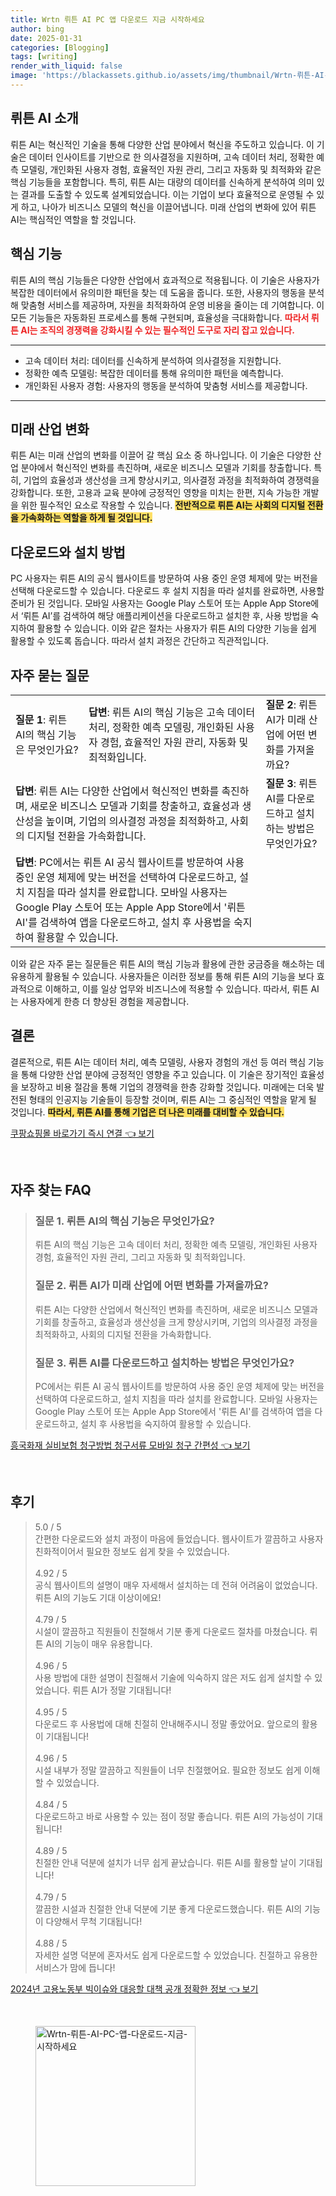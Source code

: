 ```yaml
---
title: Wrtn 뤼튼 AI PC 앱 다운로드 지금 시작하세요
author: bing
date: 2025-01-31
categories: [Blogging]
tags: [writing]
render_with_liquid: false
image: 'https://blackassets.github.io/assets/img/thumbnail/Wrtn-뤼튼-AI-PC-앱-다운로드-지금-시작하세요.webp'
---
```



<h2 id='뤼튼 AI 소개'>뤼튼 AI 소개</h2>

<p>뤼튼 AI는 혁신적인 기술을 통해 다양한 산업 분야에서 혁신을 주도하고 있습니다. 이 기술은 데이터 인사이트를 기반으로 한 의사결정을 지원하며, 고속 데이터 처리, 정확한 예측 모델링, 개인화된 사용자 경험, 효율적인 자원 관리, 그리고 자동화 및 최적화와 같은 핵심 기능들을 포함합니다. 특히, 뤼튼 AI는 대량의 데이터를 신속하게 분석하여 의미 있는 결과를 도출할 수 있도록 설계되었습니다. 이는 기업이 보다 효율적으로 운영될 수 있게 하고, 나아가 비즈니스 모델의 혁신을 이끌어냅니다. 미래 산업의 변화에 있어 뤼튼 AI는 핵심적인 역할을 할 것입니다.</p>

<h2 id='핵심 기능'>핵심 기능</h2>

<p>뤼튼 AI의 핵심 기능들은 다양한 산업에서 효과적으로 적용됩니다. 이 기술은 사용자가 복잡한 데이터에서 유의미한 패턴을 찾는 데 도움을 줍니다. 또한, 사용자의 행동을 분석해 맞춤형 서비스를 제공하며, 자원을 최적화하여 운영 비용을 줄이는 데 기여합니다. 이 모든 기능들은 자동화된 프로세스를 통해 구현되며, 효율성을 극대화합니다. <b><span style="color: #ee2323;">따라서 뤼튼 AI는 조직의 경쟁력을 강화시킬 수 있는 필수적인 도구로 자리 잡고 있습니다.</span></b></p>

<hr />

<ul>
    <li>고속 데이터 처리: 데이터를 신속하게 분석하여 의사결정을 지원합니다.</li>
    <li>정확한 예측 모델링: 복잡한 데이터를 통해 유의미한 패턴을 예측합니다.</li>
    <li>개인화된 사용자 경험: 사용자의 행동을 분석하여 맞춤형 서비스를 제공합니다.</li>
</ul>

<hr />

<h2 id='미래 산업 변화'>미래 산업 변화</h2>

<p>뤼튼 AI는 미래 산업의 변화를 이끌어 갈 핵심 요소 중 하나입니다. 이 기술은 다양한 산업 분야에서 혁신적인 변화를 촉진하며, 새로운 비즈니스 모델과 기회를 창출합니다. 특히, 기업의 효율성과 생산성을 크게 향상시키고, 의사결정 과정을 최적화하여 경쟁력을 강화합니다. 또한, 고용과 교육 분야에 긍정적인 영향을 미치는 한편, 지속 가능한 개발을 위한 필수적인 요소로 작용할 수 있습니다. <b><span style="background-color: #ffe066;">전반적으로 뤼튼 AI는 사회의 디지털 전환을 가속화하는 역할을 하게 될 것입니다.</span></b></p>

<h2 id='다운로드와 설치 방법'>다운로드와 설치 방법</h2>

<p>PC 사용자는 뤼튼 AI의 공식 웹사이트를 방문하여 사용 중인 운영 체제에 맞는 버전을 선택해 다운로드할 수 있습니다. 다운로드 후 설치 지침을 따라 설치를 완료하면, 사용할 준비가 된 것입니다. 모바일 사용자는 Google Play 스토어 또는 Apple App Store에서 ‘뤼튼 AI’를 검색하여 해당 애플리케이션을 다운로드하고 설치한 후, 사용 방법을 숙지하여 활용할 수 있습니다. 이와 같은 절차는 사용자가 뤼튼 AI의 다양한 기능을 쉽게 활용할 수 있도록 돕습니다. 따라서 설치 과정은 간단하고 직관적입니다.</p>

<h2 id='자주 묻는 질문'>자주 묻는 질문</h2>


<table>
    <tr>
        <td><b>질문 1</b>: 뤼튼 AI의 핵심 기능은 무엇인가요?</td>
        <td><b>답변</b>: 뤼튼 AI의 핵심 기능은 고속 데이터 처리, 정확한 예측 모델링, 개인화된 사용자 경험, 효율적인 자원 관리, 자동화 및 최적화입니다.</td>
        <td><b>질문 2</b>: 뤼튼 AI가 미래 산업에 어떤 변화를 가져올까요?</td>
    </tr>
    <tr>
        <td colspan="2"><b>답변</b>: 뤼튼 AI는 다양한 산업에서 혁신적인 변화를 촉진하며, 새로운 비즈니스 모델과 기회를 창출하고, 효율성과 생산성을 높이며, 기업의 의사결정 과정을 최적화하고, 사회의 디지털 전환을 가속화합니다.</td>
        <td><b>질문 3</b>: 뤼튼 AI를 다운로드하고 설치하는 방법은 무엇인가요?</td>
    </tr>
    <tr>
        <td colspan="2"><b>답변</b>: PC에서는 뤼튼 AI 공식 웹사이트를 방문하여 사용 중인 운영 체제에 맞는 버전을 선택하여 다운로드하고, 설치 지침을 따라 설치를 완료합니다. 모바일 사용자는 Google Play 스토어 또는 Apple App Store에서 '뤼튼 AI'를 검색하여 앱을 다운로드하고, 설치 후 사용법을 숙지하여 활용할 수 있습니다.</td>
        <td></td>
    </tr>
</table>

<p>이와 같은 자주 묻는 질문들은 뤼튼 AI의 핵심 기능과 활용에 관한 궁금증을 해소하는 데 유용하게 활용될 수 있습니다. 사용자들은 이러한 정보를 통해 뤼튼 AI의 기능을 보다 효과적으로 이해하고, 이를 일상 업무와 비즈니스에 적용할 수 있습니다. 따라서, 뤼튼 AI는 사용자에게 한층 더 향상된 경험을 제공합니다.</p>

<h2 id='결론'>결론</h2>

<p>결론적으로, 뤼튼 AI는 데이터 처리, 예측 모델링, 사용자 경험의 개선 등 여러 핵심 기능을 통해 다양한 산업 분야에 긍정적인 영향을 주고 있습니다. 이 기술은 장기적인 효율성을 보장하고 비용 절감을 통해 기업의 경쟁력을 한층 강화할 것입니다. 미래에는 더욱 발전된 형태의 인공지능 기술들이 등장할 것이며, 뤼튼 AI는 그 중심적인 역할을 맡게 될 것입니다. <b><span style="background-color: #ffe066;">따라서, 뤼튼 AI를 통해 기업은 더 나은 미래를 대비할 수 있습니다.</span></b></p>


<p><a class="click-button" title="쿠팡쇼핑몰 바로가기 즉시 연결" href="https://blackassets.github.io/posts/%EC%BF%A0%ED%8C%A1%EC%87%BC%ED%95%91%EB%AA%B0-%EB%B0%94%EB%A1%9C%EA%B0%80%EA%B8%B0-%EC%A6%89%EC%8B%9C-%EC%97%B0%EA%B2%B0/" rel="dofollow">쿠팡쇼핑몰 바로가기 즉시 연결 👈 보기</a></p><br>
<h2 id='자주_찾는_FAQ'>자주 찾는 FAQ</h2>
<div itemscope="" itemtype="https://schema.org/FAQPage"> 
<blockquote> 
<div itemscope="" itemprop="mainEntity" itemtype="https://schema.org/Question"> 
<h3 itemprop="name">질문 1. 뤼튼 AI의 핵심 기능은 무엇인가요?</h3> 
<div itemscope="" itemprop="acceptedAnswer" itemtype="https://schema.org/Answer"> 
<span itemprop="text"> 
<p>뤼튼 AI의 핵심 기능은 고속 데이터 처리, 정확한 예측 모델링, 개인화된 사용자 경험, 효율적인 자원 관리, 그리고 자동화 및 최적화입니다.</p> 
</span> 
</div> 
</div> 
<div itemscope="" itemprop="mainEntity" itemtype="https://schema.org/Question"> 
<h3 itemprop="name">질문 2. 뤼튼 AI가 미래 산업에 어떤 변화를 가져올까요?</h3> 
<div itemscope="" itemprop="acceptedAnswer" itemtype="https://schema.org/Answer"> 
<span itemprop="text"> 
<p>뤼튼 AI는 다양한 산업에서 혁신적인 변화를 촉진하며, 새로운 비즈니스 모델과 기회를 창출하고, 효율성과 생산성을 크게 향상시키며, 기업의 의사결정 과정을 최적화하고, 사회의 디지털 전환을 가속화합니다.</p> 
</span> 
</div> 
</div> 
<div itemscope="" itemprop="mainEntity" itemtype="https://schema.org/Question"> 
<h3 itemprop="name">질문 3. 뤼튼 AI를 다운로드하고 설치하는 방법은 무엇인가요?</h3> 
<div itemscope="" itemprop="acceptedAnswer" itemtype="https://schema.org/Answer"> 
<span itemprop="text"> 
<p>PC에서는 뤼튼 AI 공식 웹사이트를 방문하여 사용 중인 운영 체제에 맞는 버전을 선택하여 다운로드하고, 설치 지침을 따라 설치를 완료합니다. 모바일 사용자는 Google Play 스토어 또는 Apple App Store에서 '뤼튼 AI'를 검색하여 앱을 다운로드하고, 설치 후 사용법을 숙지하여 활용할 수 있습니다.</p> 
</span> 
</div> 
</div> 
</blockquote> 
</div>
<p><a class="click-button" title="흥국화재 실비보험 청구방법 청구서류 모바일 청구 간편성" href="https://blackassets.github.io/posts/%ED%9D%A5%EA%B5%AD%ED%99%94%EC%9E%AC-%EC%8B%A4%EB%B9%84%EB%B3%B4%ED%97%98-%EC%B2%AD%EA%B5%AC%EB%B0%A9%EB%B2%95-%EC%B2%AD%EA%B5%AC%EC%84%9C%EB%A5%98-%EB%AA%A8%EB%B0%94%EC%9D%BC-%EC%B2%AD%EA%B5%AC-%EA%B0%84%ED%8E%B8%EC%84%B1/" rel="dofollow">흥국화재 실비보험 청구방법 청구서류 모바일 청구 간편성 👈 보기</a></p><br>
<h2 id='후기'>후기</h2>
<div itemscope itemtype="https://schema.org/Product">
  <blockquote>
  <div itemprop="review" itemscope itemtype="https://schema.org/Review">
      <div itemprop="reviewRating" itemscope itemtype="https://schema.org/Rating"> <span itemprop="ratingValue">5.0</span> / <span itemprop="bestRating">5</span> </div>
      <span itemprop="reviewBody">간편한 다운로드와 설치 과정이 마음에 들었습니다. 웹사이트가 깔끔하고 사용자 친화적이어서 필요한 정보도 쉽게 찾을 수 있었습니다.</span>
  </div>
  <br>
  <div itemprop="review" itemscope itemtype="https://schema.org/Review">
      <div itemprop="reviewRating" itemscope itemtype="https://schema.org/Rating"> <span itemprop="ratingValue">4.92</span> / <span itemprop="bestRating">5</span> </div>
      <span itemprop="reviewBody">공식 웹사이트의 설명이 매우 자세해서 설치하는 데 전혀 어려움이 없었습니다. 뤼튼 AI의 기능도 기대 이상이에요!</span>
  </div>
  <br>
  <div itemprop="review" itemscope itemtype="https://schema.org/Review">
      <div itemprop="reviewRating" itemscope itemtype="https://schema.org/Rating"> <span itemprop="ratingValue">4.79</span> / <span itemprop="bestRating">5</span> </div>
      <span itemprop="reviewBody">시설이 깔끔하고 직원들이 친절해서 기분 좋게 다운로드 절차를 마쳤습니다. 뤼튼 AI의 기능이 매우 유용합니다.</span>
  </div>
  <br>
  <div itemprop="review" itemscope itemtype="https://schema.org/Review">
      <div itemprop="reviewRating" itemscope itemtype="https://schema.org/Rating"> <span itemprop="ratingValue">4.96</span> / <span itemprop="bestRating">5</span> </div>
      <span itemprop="reviewBody">사용 방법에 대한 설명이 친절해서 기술에 익숙하지 않은 저도 쉽게 설치할 수 있었습니다. 뤼튼 AI가 정말 기대됩니다!</span>
  </div>
  <br>
  <div itemprop="review" itemscope itemtype="https://schema.org/Review">
      <div itemprop="reviewRating" itemscope itemtype="https://schema.org/Rating"> <span itemprop="ratingValue">4.95</span> / <span itemprop="bestRating">5</span> </div>
      <span itemprop="reviewBody">다운로드 후 사용법에 대해 친절히 안내해주시니 정말 좋았어요. 앞으로의 활용이 기대됩니다!</span>
  </div>
  <br>
  <div itemprop="review" itemscope itemtype="https://schema.org/Review">
      <div itemprop="reviewRating" itemscope itemtype="https://schema.org/Rating"> <span itemprop="ratingValue">4.96</span> / <span itemprop="bestRating">5</span> </div>
      <span itemprop="reviewBody">시설 내부가 정말 깔끔하고 직원들이 너무 친절했어요. 필요한 정보도 쉽게 이해할 수 있었습니다.</span>
  </div>
  <br>
  <div itemprop="review" itemscope itemtype="https://schema.org/Review">
      <div itemprop="reviewRating" itemscope itemtype="https://schema.org/Rating"> <span itemprop="ratingValue">4.84</span> / <span itemprop="bestRating">5</span> </div>
      <span itemprop="reviewBody">다운로드하고 바로 사용할 수 있는 점이 정말 좋습니다. 뤼튼 AI의 가능성이 기대됩니다!</span>
  </div>
  <br>
  <div itemprop="review" itemscope itemtype="https://schema.org/Review">
      <div itemprop="reviewRating" itemscope itemtype="https://schema.org/Rating"> <span itemprop="ratingValue">4.89</span> / <span itemprop="bestRating">5</span> </div>
      <span itemprop="reviewBody">친절한 안내 덕분에 설치가 너무 쉽게 끝났습니다. 뤼튼 AI를 활용할 날이 기대됩니다!</span>
  </div>
  <br>
  <div itemprop="review" itemscope itemtype="https://schema.org/Review">
      <div itemprop="reviewRating" itemscope itemtype="https://schema.org/Rating"> <span itemprop="ratingValue">4.79</span> / <span itemprop="bestRating">5</span> </div>
      <span itemprop="reviewBody">깔끔한 시설과 친절한 안내 덕분에 기분 좋게 다운로드했습니다. 뤼튼 AI의 기능이 다양해서 무척 기대됩니다!</span>
  </div>
  <br>
  <div itemprop="review" itemscope itemtype="https://schema.org/Review">
      <div itemprop="reviewRating" itemscope itemtype="https://schema.org/Rating"> <span itemprop="ratingValue">4.88</span> / <span itemprop="bestRating">5</span> </div>
      <span itemprop="reviewBody">자세한 설명 덕분에 혼자서도 쉽게 다운로드할 수 있었습니다. 친절하고 유용한 서비스가 맘에 듭니다!</span>
  </div>
  </blockquote>
</div>
<p><a class="click-button" title="2024년 고용노동부 빅이슈와 대응할 대책 공개 정확한 정보" href="https://blackassets.github.io/posts/2024%EB%85%84-%EA%B3%A0%EC%9A%A9%EB%85%B8%EB%8F%99%EB%B6%80-%EB%B9%85%EC%9D%B4%EC%8A%88%EC%99%80-%EB%8C%80%EC%9D%91%ED%95%A0-%EB%8C%80%EC%B1%85-%EA%B3%B5%EA%B0%9C-%EC%A0%95%ED%99%95%ED%95%9C-%EC%A0%95%EB%B3%B4/" rel="dofollow">2024년 고용노동부 빅이슈와 대응할 대책 공개 정확한 정보 👈 보기</a></p><br>
<figure class="image"><img src="https://blackassets.github.io/assets/img/thumbnail/Wrtn-뤼튼-AI-PC-앱-다운로드-지금-시작하세요.webp" alt="Wrtn-뤼튼-AI-PC-앱-다운로드-지금-시작하세요" width="256" height="256"></figure>
